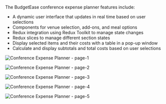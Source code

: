 The BudgetEase conference expense planner features include:
- A dynamic user interface that updates in real time based on user selections
- Components for venue selection, add-ons, and meal options
- Redux integration using Redux Toolkit to manage state changes
- Redux slices to manage different section states
- Display selected items and their costs with a table in a pop-up window
- Calculate and display subtotals and total costs based on user selections

![Conference Expense Planner - page-1](https://github.com/user-attachments/assets/16dbd03a-5806-452b-a61d-d7626f210d45)

![Conference Expense Planner - page-2](https://github.com/user-attachments/assets/7aaa5c7e-d1e5-438c-8ec3-a5c9640f4f77)

![Conference Expense Planner - page-3](https://github.com/user-attachments/assets/e28d4f57-0ea8-402e-8655-987a14c587a4)

![Conference Expense Planner - page-4](https://github.com/user-attachments/assets/f97eb6f3-1dde-46e6-9f35-554153dc7c36)

![Conference Expense Planner - page-5](https://github.com/user-attachments/assets/db8d7c13-5568-4fee-b972-bbc38faedb82)

